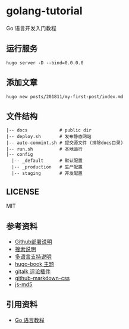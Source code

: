 # golang-tutorial

Go 语言开发入门教程

## 运行服务
```
hugo server -D --bind=0.0.0.0
```

## 添加文章
```
hugo new posts/201811/my-first-post/index.md
```

## 文件结构
```
|-- docs            # public dir
|-- deploy.sh       # 发布静态网站
|-- auto-commint.sh # 提交源文件 (排除docs目录)
|-- run.sh          # 本地运行
|-- config
  |-- _default      # 默认配置
  |-- _production   # 生产配置
  |-- staging       # 开发配置
```

## LICENSE
MIT

## 参考资料
- [Github部署说明](https://gohugo.io/hosting-and-deployment/hosting-on-github/)
- [搜索说明](https://gohugo.io/tools/search/)
- [多语言支持说明](https://gohugo.io/content-management/multilingual/)
- [hugo-book 主题](https://github.com/alex-shpak/hugo-book)
- [gitalk 评论插件](https://github.com/gitalk/gitalk)
- [github-markdown-css](https://github.com/sindresorhus/github-markdown-css)
- [js-md5](https://www.npmjs.com/package/js-md5)

## 引用资料
- [Go 语言教程](http://www.runoob.com/go/go-tutorial.html)